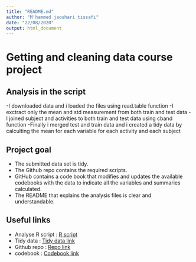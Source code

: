 ```yaml
---
title: "README.md"
author: "M'hammed jaouhari tissafi"
date: "22/08/2020"
output: html_document
---
```

# Getting and cleaning data course project

## Analysis in the script 
-I downloaded data and i loaded the files using read.table function
-I exctract only the mean and std measurement from both train and test data
-I joined subject and activities to both train and test data using cband function
-Finally i merged test and train data and i created a tidy data by calculting the mean for each variable for each activity and each subject

## Project goal

- The submitted data set is tidy.
- The Github repo contains the required scripts.
- GitHub contains a code book that modifies and updates the available codebooks with the data to indicate all the variables and summaries calculated.
- The README that explains the analysis files is clear and understandable.
  
## Useful links
 
- Analyse R script : [R script](https://github.com/Mhammed-JT/datasciencecoursera/blob/master/Getting%20and%20cleaning%20data/Projet/run_analysis.R)
- Tidy data : [Tidy data link](https://github.com/Mhammed-JT/datasciencecoursera/blob/master/Getting%20and%20cleaning%20data/Projet/Tidydata.txt)
- Github repo : [Repo link](https://github.com/Mhammed-JT/datasciencecoursera)
- codebook : [Codebook link](https://github.com/Mhammed-JT/datasciencecoursera/blob/master/Getting%20and%20cleaning%20data/Projet/Codebook.md)
